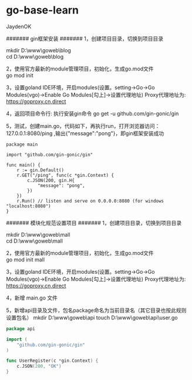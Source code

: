 # go-base-learn
JaydenOK




####### gin框架安装  #######
1，创建项目目录，切换到项目目录  

mkdir D:\www\goweb\blog  
cd D:\www\goweb\blog  
  
2，使用官方最新的module管理项目，初始化，生成go.mod文件  
go mod init

3，设置goland IDE环境，开启modules(设置。setting->Go->Go Modules(vgo)->Enable Go Modules[勾上]->设置代理地址)
Proxy代理地址为:     https://goproxy.cn,direct

4，返回项目命令行: 执行安装gin命令
go get -u github.com/gin-gonic/gin

5，测试，创建main.go，代码如下，再执行run，打开浏览器访问： 127.0.0.1:8080/ping ,输出{"message":"pong"}，即gin框架安装成功


```
package main

import "github.com/gin-gonic/gin"

func main() {
	r := gin.Default()
	r.GET("/ping", func(c *gin.Context) {
		c.JSON(200, gin.H{
			"message": "pong",
		})
	})
	r.Run() // listen and serve on 0.0.0.0:8080 (for windows "localhost:8080")
}
```


####### 模块化规范设置项目  #######
1，创建项目目录，切换到项目目录  

mkdir D:\www\goweb\mall  
cd D:\www\goweb\mall  
  
2，使用官方最新的module管理项目，初始化，生成go.mod文件  
go mod init mall

3，设置goland IDE环境，开启modules(设置。setting->Go->Go Modules(vgo)->Enable Go Modules[勾上]->设置代理地址)
Proxy代理地址为:     https://goproxy.cn,direct

4，新增 main.go 文件

5，新增api目录及文件，包名package命名为当前目录名（其它目录也按此规则设置包名）
mkdir D:\www\goweb\api
touch D:\www\goweb\api\user.go

```go
package api

import (
	"github.com/gin-gonic/gin"
)

func UserRegister(c *gin.Context) {
	c.JSON(200, "OK")
}

```
